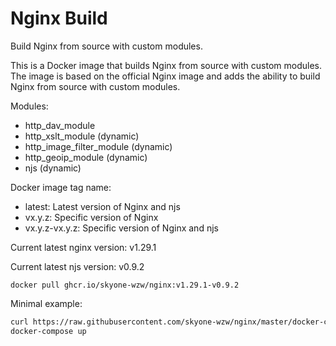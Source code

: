 # Nginx Build

Build Nginx from source with custom modules.

This is a Docker image that builds Nginx from source with custom modules. The image is based on the official Nginx image and adds the ability to build Nginx from source with custom modules.

Modules:

* http_dav_module
* http_xslt_module (dynamic)
* http_image_filter_module (dynamic)
* http_geoip_module (dynamic)
* njs (dynamic)

Docker image tag name:

* latest: Latest version of Nginx and njs
* vx.y.z: Specific version of Nginx
* vx.y.z-vx.y.z: Specific version of Nginx and njs

Current latest nginx version: v1.29.1

Current latest njs version: v0.9.2

```shell
docker pull ghcr.io/skyone-wzw/nginx:v1.29.1-v0.9.2
```

Minimal example:

```bash
curl https://raw.githubusercontent.com/skyone-wzw/nginx/master/docker-compose.yml -o docker-compose.yml
docker-compose up
```
